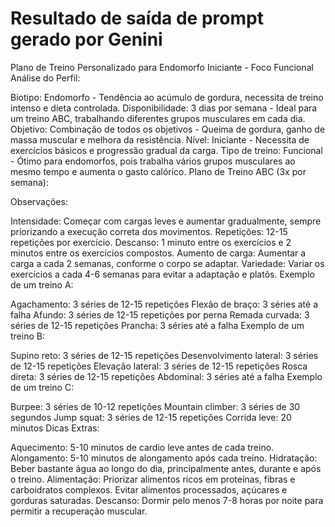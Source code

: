 # Resultado de saída de prompt gerado por Genini

Plano de Treino Personalizado para Endomorfo Iniciante - Foco Funcional
Análise do Perfil:

Biotipo: Endomorfo - Tendência ao acúmulo de gordura, necessita de treino intenso e dieta controlada.
Disponibilidade: 3 dias por semana - Ideal para um treino ABC, trabalhando diferentes grupos musculares em cada dia.
Objetivo: Combinação de todos os objetivos - Queima de gordura, ganho de massa muscular e melhora da resistência.
Nível: Iniciante - Necessita de exercícios básicos e progressão gradual da carga.
Tipo de treino: Funcional - Ótimo para endomorfos, pois trabalha vários grupos musculares ao mesmo tempo e aumenta o gasto calórico.
Plano de Treino ABC (3x por semana):

Observações:

Intensidade: Começar com cargas leves e aumentar gradualmente, sempre priorizando a execução correta dos movimentos.
Repetições: 12-15 repetições por exercício.
Descanso: 1 minuto entre os exercícios e 2 minutos entre os exercícios compostos.
Aumento de carga: Aumentar a carga a cada 2 semanas, conforme o corpo se adaptar.
Variedade: Variar os exercícios a cada 4-6 semanas para evitar a adaptação e platôs.
Exemplo de um treino A:

Agachamento: 3 séries de 12-15 repetições
Flexão de braço: 3 séries até a falha
Afundo: 3 séries de 12-15 repetições por perna
Remada curvada: 3 séries de 12-15 repetições
Prancha: 3 séries até a falha
Exemplo de um treino B:

Supino reto: 3 séries de 12-15 repetições
Desenvolvimento lateral: 3 séries de 12-15 repetições
Elevação lateral: 3 séries de 12-15 repetições
Rosca direta: 3 séries de 12-15 repetições
Abdominal: 3 séries até a falha
Exemplo de um treino C:

Burpee: 3 séries de 10-12 repetições
Mountain climber: 3 séries de 30 segundos
Jump squat: 3 séries de 12-15 repetições
Corrida leve: 20 minutos
Dicas Extras:

Aquecimento: 5-10 minutos de cardio leve antes de cada treino.
Alongamento: 5-10 minutos de alongamento após cada treino.
Hidratação: Beber bastante água ao longo do dia, principalmente antes, durante e após o treino.
Alimentação: Priorizar alimentos ricos em proteínas, fibras e carboidratos complexos. Evitar alimentos processados, açúcares e gorduras saturadas.
Descanso: Dormir pelo menos 7-8 horas por noite para permitir a recuperação muscular.